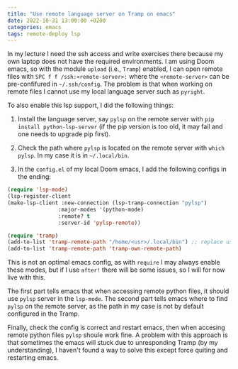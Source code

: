 ```yaml
---
title: "Use remote language server on Tramp on emacs"
date: 2022-10-31 13:00:00 +0200
categories: emacs
tags: remote-deploy lsp
---
```


In my lecture I need the ssh access and write exercises there because my own laptop does not have the required environments.
I am using Doom emacs, so with the module `upload` (i.e., `Tramp`) enabled, I can open remote files with `SPC f f /ssh:<remote-server>:` where the `<remote-server>` can be pre-confifured in `~/.ssh/config`.
The problem is that when working on remote files I cannot use my local language server such as `pyright`.

To also enable this lsp support, I did the following things:

1. Install the language server, say `pylsp` on the remote server with `pip install python-lsp-server` (if the pip version is too old, it may fail and one needs to upgrade pip first).

2. Check the path where `pylsp` is located on the remote server with `which pylsp`. In my case it is in `~/.local/bin`.

3. In the `config.el` of my local Doom emacs, I add the following configs in the ending:

```lisp
(require 'lsp-mode)
(lsp-register-client
(make-lsp-client :new-connection (lsp-tramp-connection "pylsp")
                :major-modes '(python-mode)
                :remote? t
                :server-id 'pylsp-remote))

(require 'tramp)
(add-to-list 'tramp-remote-path "/home/<usr>/.local/bin") ;; replace user
(add-to-list 'tramp-remote-path 'tramp-own-remote-path)
```

This is not an optimal emacs config, as with `require` I may always enable these modes, but if I use `after!` there will be some issues, so I will for now live with this.

The first part tells emacs that when accessing remote python files, it should use `pylsp` server in the `lsp-mode`.
The second part tells emacs where to find `pylsp` on the remote server, as the path in my case is not by default configured in the Tramp.

Finally, check the config is correct and restart emacs, then when accesing remote python files `pylsp` shoule work fine.
A problem with this approach is that sometimes the emacs will stuck due to unresponding Tramp (by my understanding), I haven't found a way to solve this except force quiting and restarting emacs.
